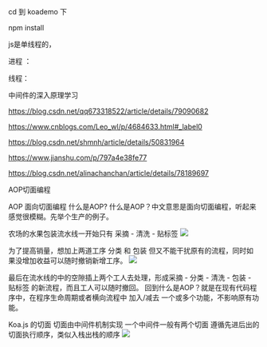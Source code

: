 cd 到 koademo 下

npm install 

js是单线程的，

进程 ：

线程：

中间件的深入原理学习

https://blog.csdn.net/qq673318522/article/details/79090682


https://www.cnblogs.com/Leo_wl/p/4684633.html#_label0


https://blog.csdn.net/shmnh/article/details/50831964


https://www.jianshu.com/p/797a4e38fe77


https://blog.csdn.net/alinachanchan/article/details/78189697


AOP切面编程

AOP 面向切面编程
什么是AOP?
什么是AOP？中文意思是面向切面编程，听起来感觉很模糊。先举个生产的例子。

农场的水果包装流水线一开始只有 采摘 - 清洗 - 贴标签
<img src="https://user-images.githubusercontent.com/8216630/42586566-0014a912-856b-11e8-8e96-6aa54db8f60c.png">

为了提高销量，想加上两道工序 分类 和 包装 但又不能干扰原有的流程，同时如果没增加收益可以随时撤销新增工序。
<img src="https://user-images.githubusercontent.com/8216630/42586569-0113afe8-856b-11e8-9580-4238053ddc60.png">

最后在流水线的中的空隙插上两个工人去处理，形成采摘 - 分类 - 清洗 - 包装 - 贴标签 的新流程，而且工人可以随时撤回。
回到什么是AOP？就是在现有代码程序中，在程序生命周期或者横向流程中 加入/减去 一个或多个功能，不影响原有功能。

Koa.js 的切面
切面由中间件机制实现
一个中间件一般有两个切面
遵循先进后出的切面执行顺序，类似入栈出栈的顺序
<img src="https://user-images.githubusercontent.com/8216630/42587672-084c4402-856e-11e8-8fb4-dde31009baad.png">
